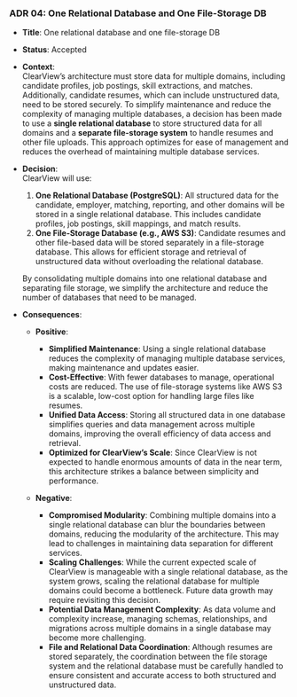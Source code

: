 ### ADR 04: One Relational Database and One File-Storage DB

- **Title**: One relational database and one file-storage DB
- **Status**: Accepted
- **Context**:  
  ClearView’s architecture must store data for multiple domains, including candidate profiles, job postings, skill extractions, and matches. Additionally, candidate resumes, which can include unstructured data, need to be stored securely. To simplify maintenance and reduce the complexity of managing multiple databases, a decision has been made to use a **single relational database** to store structured data for all domains and a **separate file-storage system** to handle resumes and other file uploads. This approach optimizes for ease of management and reduces the overhead of maintaining multiple database services.

- **Decision**:  
  ClearView will use:
  1. **One Relational Database (PostgreSQL)**: All structured data for the candidate, employer, matching, reporting, and other domains will be stored in a single relational database. This includes candidate profiles, job postings, skill mappings, and match results.
  2. **One File-Storage Database (e.g., AWS S3)**: Candidate resumes and other file-based data will be stored separately in a file-storage database. This allows for efficient storage and retrieval of unstructured data without overloading the relational database.

  By consolidating multiple domains into one relational database and separating file storage, we simplify the architecture and reduce the number of databases that need to be managed.

- **Consequences**:
  - **Positive**:
    - **Simplified Maintenance**: Using a single relational database reduces the complexity of managing multiple database services, making maintenance and updates easier.
    - **Cost-Effective**: With fewer databases to manage, operational costs are reduced. The use of file-storage systems like AWS S3 is a scalable, low-cost option for handling large files like resumes.
    - **Unified Data Access**: Storing all structured data in one database simplifies queries and data management across multiple domains, improving the overall efficiency of data access and retrieval.
    - **Optimized for ClearView’s Scale**: Since ClearView is not expected to handle enormous amounts of data in the near term, this architecture strikes a balance between simplicity and performance.

  - **Negative**:
    - **Compromised Modularity**: Combining multiple domains into a single relational database can blur the boundaries between domains, reducing the modularity of the architecture. This may lead to challenges in maintaining data separation for different services.
    - **Scaling Challenges**: While the current expected scale of ClearView is manageable with a single relational database, as the system grows, scaling the relational database for multiple domains could become a bottleneck. Future data growth may require revisiting this decision.
    - **Potential Data Management Complexity**: As data volume and complexity increase, managing schemas, relationships, and migrations across multiple domains in a single database may become more challenging.
    - **File and Relational Data Coordination**: Although resumes are stored separately, the coordination between the file storage system and the relational database must be carefully handled to ensure consistent and accurate access to both structured and unstructured data.
